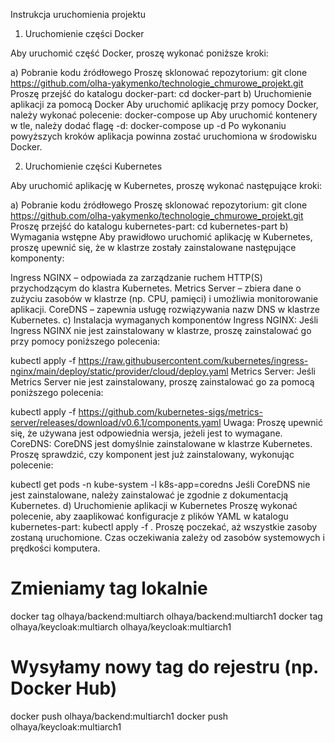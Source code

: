 
Instrukcja uruchomienia projektu

1. Uruchomienie części Docker

Aby uruchomić część Docker, proszę wykonać poniższe kroki:

a) Pobranie kodu źródłowego
Proszę sklonować repozytorium:
git clone https://github.com/olha-yakymenko/technologie_chmurowe_projekt.git
Proszę przejść do katalogu docker-part:
cd docker-part
b) Uruchomienie aplikacji za pomocą Docker
Aby uruchomić aplikację przy pomocy Docker, należy wykonać polecenie:
docker-compose up
Aby uruchomić kontenery w tle, należy dodać flagę -d:
docker-compose up -d
Po wykonaniu powyższych kroków aplikacja powinna zostać uruchomiona w środowisku Docker.

2. Uruchomienie części Kubernetes

Aby uruchomić aplikację w Kubernetes, proszę wykonać następujące kroki:

a) Pobranie kodu źródłowego
Proszę sklonować repozytorium:
git clone https://github.com/olha-yakymenko/technologie_chmurowe_projekt.git
Proszę przejść do katalogu kubernetes-part:
cd kubernetes-part
b) Wymagania wstępne
Aby prawidłowo uruchomić aplikację w Kubernetes, proszę upewnić się, że w klastrze zostały zainstalowane następujące komponenty:

Ingress NGINX – odpowiada za zarządzanie ruchem HTTP(S) przychodzącym do klastra Kubernetes.
Metrics Server – zbiera dane o zużyciu zasobów w klastrze (np. CPU, pamięci) i umożliwia monitorowanie aplikacji.
CoreDNS – zapewnia usługę rozwiązywania nazw DNS w klastrze Kubernetes.
c) Instalacja wymaganych komponentów
Ingress NGINX:
Jeśli Ingress NGINX nie jest zainstalowany w klastrze, proszę zainstalować go przy pomocy poniższego polecenia:

kubectl apply -f https://raw.githubusercontent.com/kubernetes/ingress-nginx/main/deploy/static/provider/cloud/deploy.yaml
Metrics Server:
Jeśli Metrics Server nie jest zainstalowany, proszę zainstalować go za pomocą poniższego polecenia:

kubectl apply -f https://github.com/kubernetes-sigs/metrics-server/releases/download/v0.6.1/components.yaml
Uwaga: Proszę upewnić się, że używana jest odpowiednia wersja, jeżeli jest to wymagane.
CoreDNS:
CoreDNS jest domyślnie zainstalowane w klastrze Kubernetes. Proszę sprawdzić, czy komponent jest już zainstalowany, wykonując polecenie:

kubectl get pods -n kube-system -l k8s-app=coredns
Jeśli CoreDNS nie jest zainstalowane, należy zainstalować je zgodnie z dokumentacją Kubernetes.
d) Uruchomienie aplikacji w Kubernetes
Proszę wykonać polecenie, aby zaaplikować konfiguracje z plików YAML w katalogu kubernetes-part:
kubectl apply -f .
Proszę poczekać, aż wszystkie zasoby zostaną uruchomione. Czas oczekiwania zależy od zasobów systemowych i prędkości komputera.






# Zmieniamy tag lokalnie
docker tag olhaya/backend:multiarch olhaya/backend:multiarch1
docker tag olhaya/keycloak:multiarch olhaya/keycloak:multiarch1

# Wysyłamy nowy tag do rejestru (np. Docker Hub)
docker push olhaya/backend:multiarch1
docker push olhaya/keycloak:multiarch1